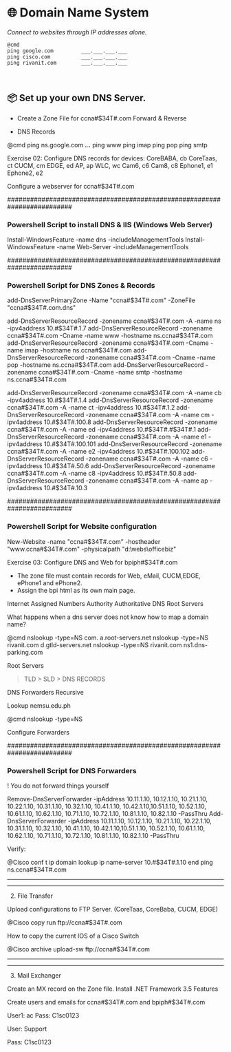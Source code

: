 
<!-- Your monitor number = #$34T# -->


# 🌐 Domain Name System
*Connect to websites through IP addresses alone.*

~~~
@cmd
ping google.com         ___.___.___.___
ping cisco.com          ___.___.___.___
ping rivanit.com        ___.___.___.___
~~~

&nbsp;
## 📦 Set up your own DNS Server.

 - Create a Zone File for ccna#$34T#.com
   Forward & Reverse

 - DNS Records

@cmd
ping ns.google.com      ___.___.___.___
ping www
ping imap
ping pop
ping smtp


Exercise 02: Configure DNS records for devices:
  CoreBABA,   cb
  CoreTaas,   ct
  CUCM,       cm
  EDGE,       ed
  AP,         ap
  WLC,        wc
  Cam6,       c6
  Cam8,       c8
  Ephone1,    e1
  Ephone2,    e2


Configure a webserver for ccna#$34T#.com

















#########################################################################
### Powershell Script to install DNS & IIS (Windows Web Server)

Install-WindowsFeature -name dns -includeManagementTools
﻿Install-WindowsFeature -name Web-Server -includeManagementTools


#########################################################################
### Powershell Script for DNS Zones & Records

add-DnsServerPrimaryZone -Name "ccna#$34T#.com" -ZoneFile "ccna#$34T#.com.dns"

﻿add-DnsServerResourceRecord -zonename ccna#$34T#.com -A -name ns -ipv4address 10.#$34T#.1.7
add-DnsServerResourceRecord -zonename ccna#$34T#.com -Cname -name www -hostname ns.ccna#$34T#.com
add-DnsServerResourceRecord -zonename ccna#$34T#.com -Cname -name imap -hostname ns.ccna#$34T#.com
add-DnsServerResourceRecord -zonename ccna#$34T#.com -Cname -name pop -hostname ns.ccna#$34T#.com
add-DnsServerResourceRecord -zonename ccna#$34T#.com -Cname -name smtp -hostname ns.ccna#$34T#.com

add-DnsServerResourceRecord -zonename ccna#$34T#.com -A -name cb -ipv4address 10.#$34T#.1.4
add-DnsServerResourceRecord -zonename ccna#$34T#.com -A -name ct -ipv4address 10.#$34T#.1.2
add-DnsServerResourceRecord -zonename ccna#$34T#.com -A -name cm -ipv4address 10.#$34T#.100.8
add-DnsServerResourceRecord -zonename ccna#$34T#.com -A -name ed -ipv4address 10.#$34T#.#$34T#.1
add-DnsServerResourceRecord -zonename ccna#$34T#.com -A -name e1 -ipv4address 10.#$34T#.100.101
add-DnsServerResourceRecord -zonename ccna#$34T#.com -A -name e2 -ipv4address 10.#$34T#.100.102
add-DnsServerResourceRecord -zonename ccna#$34T#.com -A -name c6 -ipv4address 10.#$34T#.50.6
add-DnsServerResourceRecord -zonename ccna#$34T#.com -A -name c8 -ipv4address 10.#$34T#.50.8
add-DnsServerResourceRecord -zonename ccna#$34T#.com -A -name ap -ipv4address 10.#$34T#.10.3


#########################################################################
### Powershell Script for Website configuration

New-Website -name "ccna#$34T#.com" -hostheader "www.ccna#$34T#.com" -physicalpath "d:\webs\officebiz"



Exercise 03: Configure DNS and Web for bpiph#$34T#.com

  - The zone file must contain records for Web, eMail, CUCM,EDGE, ePhone1 and ePhone2.
  - Assign the bpi html as its own main page.



Internet Assigned Numbers Authority
Authoritative DNS Root Servers 

What happens when a dns server does not know how to map a domain name?


@cmd
nslookup -type=NS com. a.root-servers.net
nslookup -type=NS rivanit.com d.gtld-servers.net
nslookup -type=NS rivanit.com ns1.dns-parking.com


Root Servers
  > TLD
    > SLD
	  > DNS RECORDS

DNS Forwarders
Recursive



Lookup nemsu.edu.ph

@cmd
nslookup -type=NS



Configure Forwarders

#########################################################################
### Powershell Script for DNS Forwarders

! You do not forward things yourself

Remove-DnsServerForwarder -ipAddress 10.11.1.10, 10.12.1.10, 10.21.1.10, 10.22.1.10, 10.31.1.10, 10.32.1.10, 10.41.1.10, 10.42.1.10,10.51.1.10, 10.52.1.10, 10.61.1.10, 10.62.1.10, 10.71.1.10, 10.72.1.10, 10.81.1.10, 10.82.1.10 -PassThru
Add-DnsServerForwarder -ipAddress 10.11.1.10, 10.12.1.10, 10.21.1.10, 10.22.1.10, 10.31.1.10, 10.32.1.10, 10.41.1.10, 10.42.1.10,10.51.1.10, 10.52.1.10, 10.61.1.10, 10.62.1.10, 10.71.1.10, 10.72.1.10, 10.81.1.10, 10.82.1.10 -PassThru





Verify:

@Cisco
conf t
 ip domain lookup
 ip name-server 10.#$34T#.1.10
 end
ping ns.ccna#$34T#.com



__________
**********
2. File Transfer

Upload configurations to FTP Server. (CoreTaas, CoreBaba, CUCM, EDGE)

@Cisco
copy run ftp://ccna#$34T#.com


How to copy the current IOS of a Cisco Switch

@Cisco
archive upload-sw ftp://ccna#$34T#.com



__________
**********
3. Mail Exchanger

Create an MX record on the Zone file.
	Install .NET Framework 3.5 Features


Create users and emails for ccna#$34T#.com and bpiph#$34T#.com

  User1: ac
  Pass: C1sc0123
  
  User: Support

  Pass: C1sc0123

